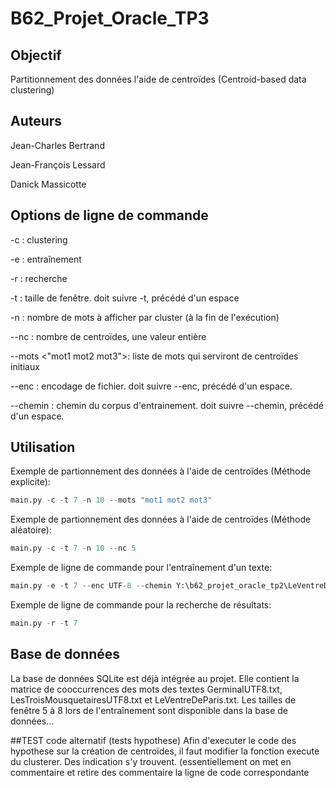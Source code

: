 # B62_Projet_Oracle_TP3
## Objectif
Partitionnement des données l'aide de centroïdes (Centroid-based data clustering)
## Auteurs
Jean-Charles Bertrand

Jean-François Lessard

Danick Massicotte
## Options de ligne de commande
-c : clustering

-e : entraînement

-r : recherche

-t <taille> : taille de fenêtre. <taille> doit suivre -t, précédé d'un espace

-n <nombre>: nombre de mots à afficher par cluster (à la fin de l'exécution)

--nc <nombre> : nombre de centroïdes, une valeur entière

--mots <"mot1 mot2 mot3">: liste de <nombre> mots qui serviront de centroïdes initiaux

--enc <encodage> : encodage de fichier. <encodage> doit suivre --enc, précédé d'un espace.

--chemin <chemin> : chemin du corpus d'entrainement. <chemin> doit suivre --chemin, précédé d'un espace.

## Utilisation
Exemple de partionnement des données à l'aide de centroïdes (Méthode explicite):
```python
main.py -c -t 7 -n 10 --mots "mot1 mot2 mot3"
```
Exemple de partionnement des données à l'aide de centroïdes (Méthode aléatoire):
```python
main.py -c -t 7 -n 10 --nc 5
```
Exemple de ligne de commande pour l'entraînement d'un texte:
```python
main.py -e -t 7 --enc UTF-8 --chemin Y:\b62_projet_oracle_tp2\LeVentreDeParisUTF8.txt
```
Exemple de ligne de commande pour la recherche de résultats:
```python
main.py -r -t 7
```
## Base de données
La base de données SQLite est déjà intégrée au projet. Elle contient la matrice de cooccurrences
des mots des textes GerminalUTF8.txt, LesTroisMousquetairesUTF8.txt et LeVentreDeParis.txt.
Les tailles de fenêtre 5 à 8 lors de l'entraînement sont disponible dans la base de données...

##TEST code alternatif (tests hypothese)
Afin d'executer le code des hypothese sur la création de centroïdes, il faut modifier la fonction execute du clusterer. Des indication s'y trouvent. (essentiellement on met en commentaire et retire des commentaire la ligne de code correspondante


